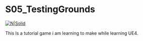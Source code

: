 # S05_TestingGrounds

[![N|Solid](https://7kqcsq.dm.files.1drv.com/y4mgN9_KvpFghEkuBQcMDxxGHF7ZUw3Y0HNohpepJ5Xsddg7h6jp1Gq04lDUKBdVC7mweQN8HdH9OFIu89-ImkzO9jlAxEogX5Tms79JmoL84aDVRjHKujlUV5BtTCFDV6PUUxzdW60guQ824HFsCm_mBxmlZVT44ZjnCiW3WSiEgbaadW_yzPI15vlX63G5k0po3PXgKKSMSyn01T9sRiNWQ?width=992&height=180&cropmode=none)](https://nodesource.com/products/nsolid)


This Is a tutorial game i am learning to make while learning UE4.
